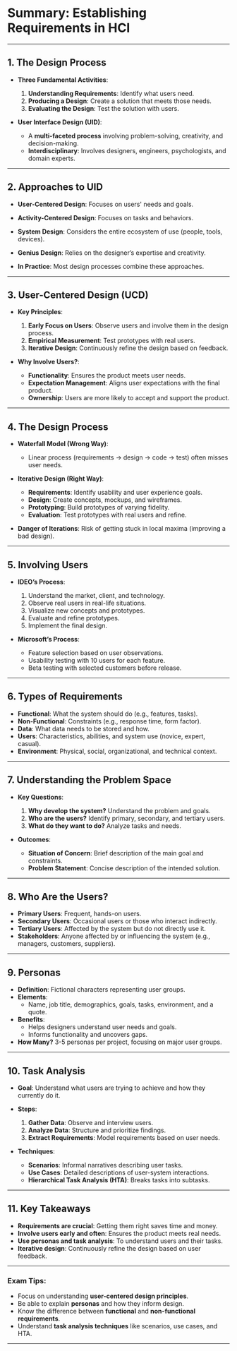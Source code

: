 # Summary: Establishing Requirements in HCI

---

## **1. The Design Process**
- **Three Fundamental Activities**:
  1. **Understanding Requirements**: Identify what users need.
  2. **Producing a Design**: Create a solution that meets those needs.
  3. **Evaluating the Design**: Test the solution with users.

- **User Interface Design (UID)**:
  - A **multi-faceted process** involving problem-solving, creativity, and decision-making.
  - **Interdisciplinary**: Involves designers, engineers, psychologists, and domain experts.

---

## **2. Approaches to UID**
- **User-Centered Design**: Focuses on users' needs and goals.
- **Activity-Centered Design**: Focuses on tasks and behaviors.
- **System Design**: Considers the entire ecosystem of use (people, tools, devices).
- **Genius Design**: Relies on the designer’s expertise and creativity.

- **In Practice**: Most design processes combine these approaches.

---

## **3. User-Centered Design (UCD)**
- **Key Principles**:
  1. **Early Focus on Users**: Observe users and involve them in the design process.
  2. **Empirical Measurement**: Test prototypes with real users.
  3. **Iterative Design**: Continuously refine the design based on feedback.

- **Why Involve Users?**:
  - **Functionality**: Ensures the product meets user needs.
  - **Expectation Management**: Aligns user expectations with the final product.
  - **Ownership**: Users are more likely to accept and support the product.

---

## **4. The Design Process**
- **Waterfall Model (Wrong Way)**:
  - Linear process (requirements → design → code → test) often misses user needs.
- **Iterative Design (Right Way)**:
  - **Requirements**: Identify usability and user experience goals.
  - **Design**: Create concepts, mockups, and wireframes.
  - **Prototyping**: Build prototypes of varying fidelity.
  - **Evaluation**: Test prototypes with real users and refine.

- **Danger of Iterations**: Risk of getting stuck in local maxima (improving a bad design).

---

## **5. Involving Users**
- **IDEO’s Process**:
  1. Understand the market, client, and technology.
  2. Observe real users in real-life situations.
  3. Visualize new concepts and prototypes.
  4. Evaluate and refine prototypes.
  5. Implement the final design.

- **Microsoft’s Process**:
  - Feature selection based on user observations.
  - Usability testing with 10 users for each feature.
  - Beta testing with selected customers before release.

---

## **6. Types of Requirements**
- **Functional**: What the system should do (e.g., features, tasks).
- **Non-Functional**: Constraints (e.g., response time, form factor).
- **Data**: What data needs to be stored and how.
- **Users**: Characteristics, abilities, and system use (novice, expert, casual).
- **Environment**: Physical, social, organizational, and technical context.

---

## **7. Understanding the Problem Space**
- **Key Questions**:
  1. **Why develop the system?** Understand the problem and goals.
  2. **Who are the users?** Identify primary, secondary, and tertiary users.
  3. **What do they want to do?** Analyze tasks and needs.

- **Outcomes**:
  - **Situation of Concern**: Brief description of the main goal and constraints.
  - **Problem Statement**: Concise description of the intended solution.

---

## **8. Who Are the Users?**
- **Primary Users**: Frequent, hands-on users.
- **Secondary Users**: Occasional users or those who interact indirectly.
- **Tertiary Users**: Affected by the system but do not directly use it.
- **Stakeholders**: Anyone affected by or influencing the system (e.g., managers, customers, suppliers).

---

## **9. Personas**
- **Definition**: Fictional characters representing user groups.
- **Elements**:
  - Name, job title, demographics, goals, tasks, environment, and a quote.
- **Benefits**:
  - Helps designers understand user needs and goals.
  - Informs functionality and uncovers gaps.
- **How Many?** 3-5 personas per project, focusing on major user groups.

---

## **10. Task Analysis**
- **Goal**: Understand what users are trying to achieve and how they currently do it.
- **Steps**:
  1. **Gather Data**: Observe and interview users.
  2. **Analyze Data**: Structure and prioritize findings.
  3. **Extract Requirements**: Model requirements based on user needs.

- **Techniques**:
  - **Scenarios**: Informal narratives describing user tasks.
  - **Use Cases**: Detailed descriptions of user-system interactions.
  - **Hierarchical Task Analysis (HTA)**: Breaks tasks into subtasks.

---

## **11. Key Takeaways**
- **Requirements are crucial**: Getting them right saves time and money.
- **Involve users early and often**: Ensures the product meets real needs.
- **Use personas and task analysis**: To understand users and their tasks.
- **Iterative design**: Continuously refine the design based on user feedback.

---

### **Exam Tips**:
- Focus on understanding **user-centered design principles**.
- Be able to explain **personas** and how they inform design.
- Know the difference between **functional** and **non-functional requirements**.
- Understand **task analysis techniques** like scenarios, use cases, and HTA.

---
